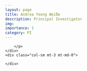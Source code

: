 ```yaml
---
layout: page
title: Andrea Yeong Weiße
description: Principal Investigator
img: 
importance: 1
category: PI
---
```



<div class="row">
    <div class="col-sm mt-3 mt-md-0">
        <p style="text-align: justify">
        
        </p>
    </div>
    <div class="col-sm mt-3 mt-md-0">
        
    </div>
</div>